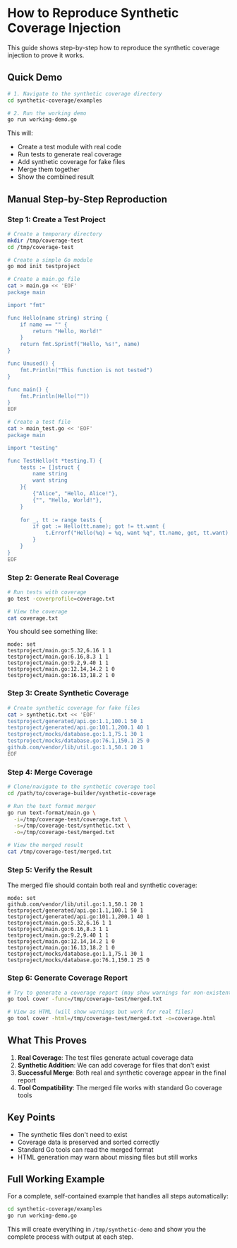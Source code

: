 # How to Reproduce Synthetic Coverage Injection

This guide shows step-by-step how to reproduce the synthetic coverage injection to prove it works.

## Quick Demo

```bash
# 1. Navigate to the synthetic coverage directory
cd synthetic-coverage/examples

# 2. Run the working demo
go run working-demo.go
```

This will:
- Create a test module with real code
- Run tests to generate real coverage
- Add synthetic coverage for fake files
- Merge them together
- Show the combined result

## Manual Step-by-Step Reproduction

### Step 1: Create a Test Project

```bash
# Create a temporary directory
mkdir /tmp/coverage-test
cd /tmp/coverage-test

# Create a simple Go module
go mod init testproject

# Create a main.go file
cat > main.go << 'EOF'
package main

import "fmt"

func Hello(name string) string {
    if name == "" {
        return "Hello, World!"
    }
    return fmt.Sprintf("Hello, %s!", name)
}

func Unused() {
    fmt.Println("This function is not tested")
}

func main() {
    fmt.Println(Hello(""))
}
EOF

# Create a test file
cat > main_test.go << 'EOF'
package main

import "testing"

func TestHello(t *testing.T) {
    tests := []struct {
        name string
        want string
    }{
        {"Alice", "Hello, Alice!"},
        {"", "Hello, World!"},
    }
    
    for _, tt := range tests {
        if got := Hello(tt.name); got != tt.want {
            t.Errorf("Hello(%q) = %q, want %q", tt.name, got, tt.want)
        }
    }
}
EOF
```

### Step 2: Generate Real Coverage

```bash
# Run tests with coverage
go test -coverprofile=coverage.txt

# View the coverage
cat coverage.txt
```

You should see something like:
```
mode: set
testproject/main.go:5.32,6.16 1 1
testproject/main.go:6.16,8.3 1 1
testproject/main.go:9.2,9.40 1 1
testproject/main.go:12.14,14.2 1 0
testproject/main.go:16.13,18.2 1 0
```

### Step 3: Create Synthetic Coverage

```bash
# Create synthetic coverage for fake files
cat > synthetic.txt << 'EOF'
testproject/generated/api.go:1.1,100.1 50 1
testproject/generated/api.go:101.1,200.1 40 1
testproject/mocks/database.go:1.1,75.1 30 1
testproject/mocks/database.go:76.1,150.1 25 0
github.com/vendor/lib/util.go:1.1,50.1 20 1
EOF
```

### Step 4: Merge Coverage

```bash
# Clone/navigate to the synthetic coverage tool
cd /path/to/coverage-builder/synthetic-coverage

# Run the text format merger
go run text-format/main.go \
  -i=/tmp/coverage-test/coverage.txt \
  -s=/tmp/coverage-test/synthetic.txt \
  -o=/tmp/coverage-test/merged.txt

# View the merged result
cat /tmp/coverage-test/merged.txt
```

### Step 5: Verify the Result

The merged file should contain both real and synthetic coverage:

```
mode: set
github.com/vendor/lib/util.go:1.1,50.1 20 1
testproject/generated/api.go:1.1,100.1 50 1
testproject/generated/api.go:101.1,200.1 40 1
testproject/main.go:5.32,6.16 1 1
testproject/main.go:6.16,8.3 1 1
testproject/main.go:9.2,9.40 1 1
testproject/main.go:12.14,14.2 1 0
testproject/main.go:16.13,18.2 1 0
testproject/mocks/database.go:1.1,75.1 30 1
testproject/mocks/database.go:76.1,150.1 25 0
```

### Step 6: Generate Coverage Report

```bash
# Try to generate a coverage report (may show warnings for non-existent files)
go tool cover -func=/tmp/coverage-test/merged.txt

# View as HTML (will show warnings but work for real files)
go tool cover -html=/tmp/coverage-test/merged.txt -o=coverage.html
```

## What This Proves

1. **Real Coverage**: The test files generate actual coverage data
2. **Synthetic Addition**: We can add coverage for files that don't exist
3. **Successful Merge**: Both real and synthetic coverage appear in the final report
4. **Tool Compatibility**: The merged file works with standard Go coverage tools

## Key Points

- The synthetic files don't need to exist
- Coverage data is preserved and sorted correctly
- Standard Go tools can read the merged format
- HTML generation may warn about missing files but still works

## Full Working Example

For a complete, self-contained example that handles all steps automatically:

```bash
cd synthetic-coverage/examples
go run working-demo.go
```

This will create everything in `/tmp/synthetic-demo` and show you the complete process with output at each step.